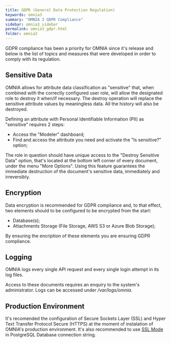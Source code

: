 ```yaml
---
title: GDPR (General Data Protection Regulation)
keywords: omnia3
summary: "OMNIA 3 GDPR Compliance"
sidebar: omnia3_sidebar
permalink: omnia3_gdpr.html
folder: omnia3
---
```


GDPR compliance has been a priority for OMNIA since it's release and below is the list of topics and measures that were developed in order to comply with its regulation.

## Sensitive Data

OMNIA allows for attribute data classification as "sensitive" that, when combined with the correctly configured user role, will allow the designated role to destroy it when/if necessary. The destroy operation will replace the sensitive attribute values by meaningless data. All the history will also be destroyed.

Defining an attribute with Personal Identifiable Information (PII) as "sensitive" requires 2 steps:

 - Access the "Modeler" dashboard;
 - Find and access the attribute you need and activate the "Is sensitive?" option;
 
The role in question should have unique access to the "Destroy Sensitive Data" option, that's located at the bottom left corner of every document, under the menu "More Options". Using this feature guarantees the immediate destruction of the document's sensitive data, immediately and irreversibly.
 
## Encryption

Data encryption is recommended for GDPR compliance and, to that effect, two elements should to be configured to be encrypted from the start:

- Database(s);
- Attachments Storage (File Storage, AWS S3 or Azure Blob Storage);

By ensuring the encription of these elements you are ensuring GDPR compliance. 

## Logging

OMNIA logs every single API request and every single login attempt in its log files.

Access to these documents requires an enquiry to the system's administrator.
Logs can be accessed under _/var/logs/omnia_.

## Production Environment

It's recomended the configuration of Secure Sockets Layer (SSL) and Hyper Text Transfer Protocol Secure (HTTPS) at the moment of instalation of OMNIA's production environment.
It's also recommended to use [SSL Mode](https://www.npgsql.org/doc/connection-string-parameters.html) in PostgreSQL Database connection string.
